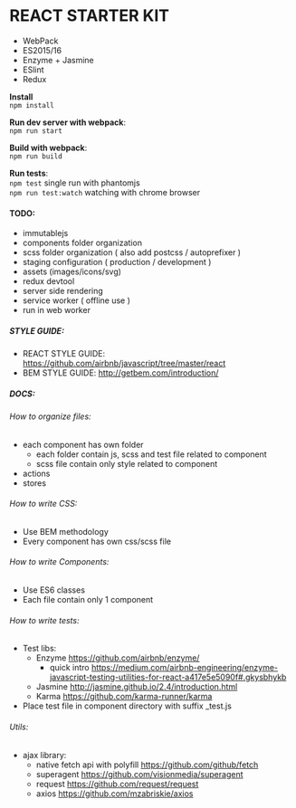 # REACT STARTER KIT
- WebPack
- ES2015/16
- Enzyme + Jasmine
- ESlint
- Redux

**Install**  
`npm install`

**Run dev server with webpack**:  
`npm run start`

**Build with webpack**:  
`npm run build`

**Run tests**:  
`npm test`
single run with phantomjs  
`npm run test:watch` watching with chrome browser


#### TODO:
- immutablejs
- components folder organization
- scss folder organization ( also add postcss / autoprefixer )
- staging configuration ( production / development )
- assets (images/icons/svg)
- redux devtool
- server side rendering
- service worker ( offline use )
- run in web worker


##### STYLE GUIDE:
- REACT STYLE GUIDE: https://github.com/airbnb/javascript/tree/master/react
- BEM STYLE GUIDE: http://getbem.com/introduction/

##### DOCS:
###### How to organize files:
- each component has own folder
    - each folder contain js, scss and test file related to component
    - scss file contain only style related to component
- actions
- stores


###### How to write CSS:
- Use BEM methodology
- Every component has own css/scss file


###### How to write Components:
- Use ES6 classes
- Each file contain only 1 component


###### How to write tests:
- Test libs:
    - Enzyme https://github.com/airbnb/enzyme/
        - quick intro https://medium.com/airbnb-engineering/enzyme-javascript-testing-utilities-for-react-a417e5e5090f#.gkysbhykb
    - Jasmine http://jasmine.github.io/2.4/introduction.html
    - Karma https://github.com/karma-runner/karma
- Place test file in component directory with suffix _test.js

###### Utils:
- ajax library:
    - native fetch api with polyfill https://github.com/github/fetch
    - superagent https://github.com/visionmedia/superagent
    - request https://github.com/request/request
    - axios https://github.com/mzabriskie/axios
